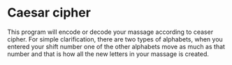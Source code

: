 # Caesar cipher
This program will encode or decode your massage according to ceaser cipher. For simple clarification, there are two types of alphabets, when you entered your shift number one of the other alphabets move as much as that number and that is how all the new letters in your massage is created.
